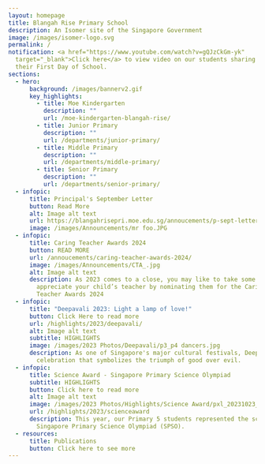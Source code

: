 ```yaml
---
layout: homepage
title: Blangah Rise Primary School
description: An Isomer site of the Singapore Government
image: /images/isomer-logo.svg
permalink: /
notification: <a href="https://www.youtube.com/watch?v=gQJzCkGm-yk"
  target="_blank">Click here</a> to view video on our students sharing about
  their First Day of School.
sections:
  - hero:
      background: /images/bannerv2.gif
      key_highlights:
        - title: Moe Kindergarten
          description: ""
          url: /moe-kindergarten-blangah-rise/
        - title: Junior Primary
          description: ""
          url: /departments/junior-primary/
        - title: Middle Primary
          description: ""
          url: /departments/middle-primary/
        - title: Senior Primary
          description: ""
          url: /departments/senior-primary/
  - infopic:
      title: Principal's September Letter
      button: Read More
      alt: Image alt text
      url: https://blangahrisepri.moe.edu.sg/annoucements/p-sept-letter/
      image: /images/Announcements/mr foo.JPG
  - infopic:
      title: Caring Teacher Awards 2024
      button: READ MORE
      url: /annoucements/caring-teacher-awards-2024/
      image: /images/Announcements/CTA_.jpg
      alt: Image alt text
      description: As 2023 comes to a close, you may like to take some time to
        appreciate your child’s teacher by nominating them for the Caring
        Teacher Awards 2024
  - infopic:
      title: "Deepavali 2023: Light a lamp of love!"
      button: Click Here to read more
      url: /highlights/2023/deepavali/
      alt: Image alt text
      subtitle: HIGHLIGHTS
      image: /images/2023 Photos/Deepavali/p3_p4 dancers.jpg
      description: As one of Singapore's major cultural festivals, Deepavali is a
        celebration that symbolizes the triumph of good over evil.
  - infopic:
      title: Science Award - Singapore Primary Science Olympiad
      subtitle: HIGHLIGHTS
      button: Click here to read more
      alt: Image alt text
      image: /images/2023 Photos/Highlights/Science Award/pxl_20231023_051225419.jpg
      url: /highlights/2023/scienceaward
      description: This year, our Primary 5 students represented the school in the
        Singapore Primary Science Olympiad (SPSO).
  - resources:
      title: Publications
      button: Click here to see more
---
```

